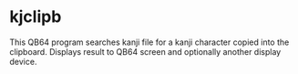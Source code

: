 # kjclipb
This QB64 program searches kanji file for a kanji character copied into the clipboard.  Displays result to QB64 screen and optionally another display device.
